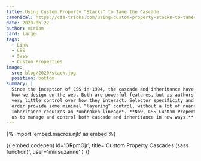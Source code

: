 ```yaml
---
title: Using Custom Property “Stacks” to Tame the Cascade
canonical: https://css-tricks.com/using-custom-property-stacks-to-tame-the-cascade/
date: 2020-06-22
author: miriam
card: large
tags:
  - Link
  - CSS
  - Sass
  - Custom Properties
image:
  src: blog/2020/stack.jpg
  position: bottom
summary: |
  Since the inception of CSS in 1994, the cascade and inheritance have defined
  how we design on the web. Both are powerful features, but as authors we’ve had
  very little control over how they interact. Selector specificity and source
  order provide some minimal “layering” control, without a lot of nuance — and
  inheritance requires an *unbroken lineage*. **Now, CSS Custom Properties allow
  us to manage and control both cascade and inheritance in new ways.**
---
```


{% import 'embed.macros.njk' as embed %}

{{ embed.codepen(
  id='GRpmOjr',
  title='Custom Property Cascades (sass function)',
  user='mirisuzanne'
) }}
